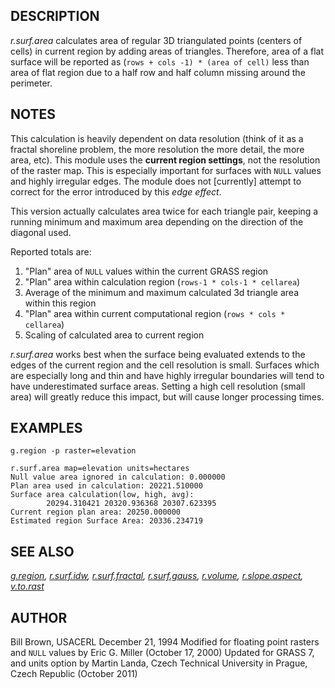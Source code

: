 ## DESCRIPTION

*r.surf.area* calculates area of regular 3D triangulated points (centers
of cells) in current region by adding areas of triangles. Therefore,
area of a flat surface will be reported as
(`rows + cols -1) * (area of cell)` less than area of flat region due to
a half row and half column missing around the perimeter.

## NOTES

This calculation is heavily dependent on data resolution (think of it as
a fractal shoreline problem, the more resolution the more detail, the
more area, etc). This module uses the **current region settings**, not
the resolution of the raster map. This is especially important for
surfaces with `NULL` values and highly irregular edges. The module does
not \[currently\] attempt to correct for the error introduced by this
*edge effect*.

This version actually calculates area twice for each triangle pair,
keeping a running minimum and maximum area depending on the direction of
the diagonal used.

Reported totals are:

1. "Plan" area of `NULL` values within the current GRASS region
2. "Plan" area within calculation region (`rows-1 * cols-1 * cellarea`)
3. Average of the minimum and maximum calculated 3d triangle area
    within this region
4. "Plan" area within current computational region
    (`rows * cols * cellarea`)
5. Scaling of calculated area to current region

*r.surf.area* works best when the surface being evaluated extends to the
edges of the current region and the cell resolution is small. Surfaces
which are especially long and thin and have highly irregular boundaries
will tend to have underestimated surface areas. Setting a high cell
resolution (small area) will greatly reduce this impact, but will cause
longer processing times.

## EXAMPLES

```shell
g.region -p raster=elevation

r.surf.area map=elevation units=hectares
Null value area ignored in calculation: 0.000000
Plan area used in calculation: 20221.510000
Surface area calculation(low, high, avg):
        20294.310421 20320.936368 20307.623395
Current region plan area: 20250.000000
Estimated region Surface Area: 20336.234719
```

## SEE ALSO

*[g.region](g.region.md), [r.surf.idw](r.surf.idw.md),
[r.surf.fractal](r.surf.fractal.md), [r.surf.gauss](r.surf.gauss.md),
[r.volume](r.volume.md), [r.slope.aspect](r.slope.aspect.md),
[v.to.rast](v.to.rast.md)*

## AUTHOR

Bill Brown, USACERL December 21, 1994
Modified for floating point rasters and `NULL` values by Eric G. Miller
(October 17, 2000)
Updated for GRASS 7, and units option by Martin Landa, Czech Technical
University in Prague, Czech Republic (October 2011)
